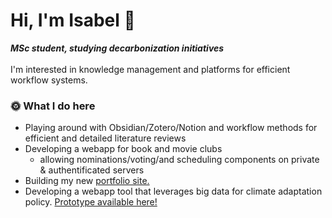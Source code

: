 # Hi, I'm Isabel 👋 
***MSc student, studying decarbonization initiatives*** <br> <br>
I'm interested in knowledge management and platforms for efficient workflow systems.


### 🌞 What I do here
- Playing around with Obsidian/Zotero/Notion and workflow methods for efficient and detailed literature reviews
- Developing a webapp for book and movie clubs
  - allowing nominations/voting/and scheduling components on private & authentificated servers
- Building my new [portfolio site.](https://isabeldrummond.ca/)
- Developing a webapp tool that leverages big data for climate adaptation policy. [Prototype available here!](https://ccai-vulnerability-index.streamlit.app/)
  
